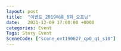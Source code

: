 ```yaml
---
layout: post
title:  "이벤트_2019여름_0화_오프닝"
date:   2021-12-09 17:00:00 +0000
categories: Event
Tags: Story Event
SceneCode: ["scene_evt190627_cp0_q1_s10"]
---
```


